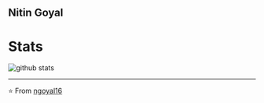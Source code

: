 Nitin Goyal
-------------

<!--
**ngoyal16/ngoyal16** is a ✨ _special_ ✨ repository because its `README.md` (this file) appears on your GitHub profile.

Here are some ideas to get you started:

- 🔭 I’m currently working on ...
- 🌱 I’m currently learning ...
- 👯 I’m looking to collaborate on ...
- 🤔 I’m looking for help with ...
- 💬 Ask me about ...
- 📫 How to reach me: ...
- 😄 Pronouns: ...
- ⚡ Fun fact: ...


# About Me

- 🔭 I’m currently working on the AWS [CloudWatch agent](https://github.com/aws/amazon-cloudwatch-agent)
- 🌱 I’m currently learning how to do things elegantly and quickly in Golang
- 📫 How to reach me: [LinkedIn](https://www.linkedin.com/in/saxypandabear/)
- 😄 Pronouns: he/him
- ⚡ Fun fact: **I do in fact play the saxophone (and piano).**
-->

# Stats
![github stats](https://github-readme-stats.vercel.app/api?username=ngoyal16&show_icons=true&theme=radical)

-----------------------------------------------------------------------------------------------------------------
⭐️ From [ngoyal16](https://github.com/ngoyal16)
